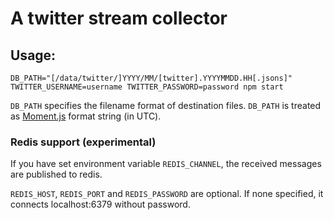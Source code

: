# A twitter stream collector

## Usage:

    DB_PATH="[/data/twitter/]YYYY/MM/[twitter].YYYYMMDD.HH[.jsons]" TWITTER_USERNAME=username TWITTER_PASSWORD=password npm start

`DB_PATH` specifies the filename format of destination files. `DB_PATH` is treated as [Moment.js](http://momentjs.com/) format string (in UTC).


### Redis support (experimental)

If you have set environment variable `REDIS_CHANNEL`, the received messages are published to redis.

`REDIS_HOST`, `REDIS_PORT` and `REDIS_PASSWORD` are optional. If none specified, it connects localhost:6379 without password.
